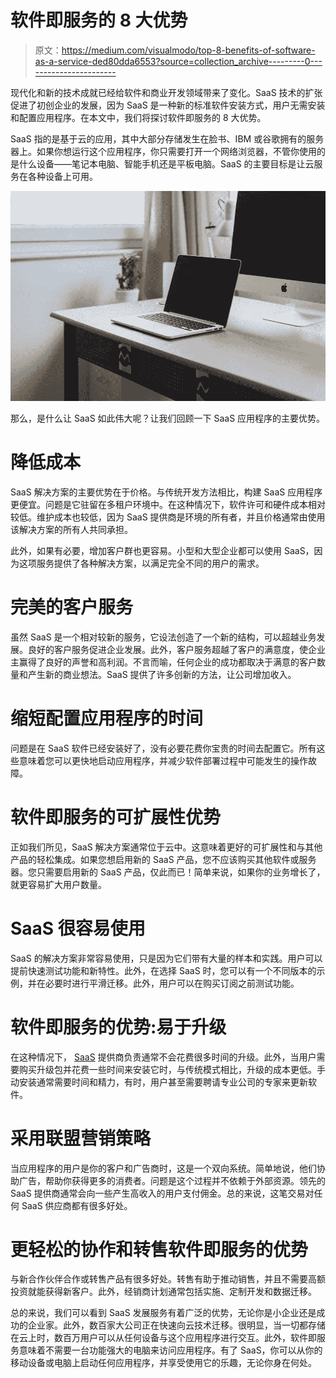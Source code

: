 # 软件即服务的 8 大优势

> 原文：<https://medium.com/visualmodo/top-8-benefits-of-software-as-a-service-ded80dda6553?source=collection_archive---------0----------------------->

现代化和新的技术成就已经给软件和商业开发领域带来了变化。SaaS 技术的扩张促进了初创企业的发展，因为 SaaS 是一种新的标准软件安装方式，用户无需安装和配置应用程序。在本文中，我们将探讨软件即服务的 8 大优势。

SaaS 指的是基于云的应用，其中大部分存储发生在脸书、IBM 或谷歌拥有的服务器上。如果你想运行这个应用程序，你只需要打开一个网络浏览器，不管你使用的是什么设备——笔记本电脑、智能手机还是平板电脑。SaaS 的主要目标是让云服务在各种设备上可用。

![](img/fe89ab5691ba1041b7bede08658d7080.png)

那么，是什么让 SaaS 如此伟大呢？让我们回顾一下 SaaS 应用程序的主要优势。

# 降低成本

SaaS 解决方案的主要优势在于价格。与传统开发方法相比，构建 SaaS 应用程序更便宜。问题是它驻留在多租户环境中。在这种情况下，软件许可和硬件成本相对较低。维护成本也较低，因为 SaaS 提供商是环境的所有者，并且价格通常由使用该解决方案的所有人共同承担。

此外，如果有必要，增加客户群也更容易。小型和大型企业都可以使用 SaaS，因为这项服务提供了各种解决方案，以满足完全不同的用户的需求。

# 完美的客户服务

虽然 SaaS 是一个相对较新的服务，它设法创造了一个新的结构，可以超越业务发展。良好的客户服务促进企业发展。此外，客户服务超越了客户的满意度，使企业主赢得了良好的声誉和高利润。不言而喻，任何企业的成功都取决于满意的客户数量和产生新的商业想法。SaaS 提供了许多创新的方法，让公司增加收入。

# 缩短配置应用程序的时间

问题是在 SaaS 软件已经安装好了，没有必要花费你宝贵的时间去配置它。所有这些意味着您可以更快地启动应用程序，并减少软件部署过程中可能发生的操作故障。

# 软件即服务的可扩展性优势

正如我们所见，SaaS 解决方案通常位于云中。这意味着更好的可扩展性和与其他产品的轻松集成。如果您想启用新的 SaaS 产品，您不应该购买其他软件或服务器。您只需要启用新的 SaaS 产品，仅此而已！简单来说，如果你的业务增长了，就更容易扩大用户数量。

# SaaS 很容易使用

SaaS 的解决方案非常容易使用，只是因为它们带有大量的样本和实践。用户可以提前快速测试功能和新特性。此外，在选择 SaaS 时，您可以有一个不同版本的示例，并在必要时进行平滑迁移。此外，用户可以在购买订阅之前测试功能。

# 软件即服务的优势:易于升级

在这种情况下， [SaaS](https://en.wikipedia.org/wiki/Software_as_a_service) 提供商负责通常不会花费很多时间的升级。此外，当用户需要购买升级包并花费一些时间来安装它时，与传统模式相比，升级的成本更低。手动安装通常需要时间和精力，有时，用户甚至需要聘请专业公司的专家来更新软件。

# 采用联盟营销策略

当应用程序的用户是你的客户和广告商时，这是一个双向系统。简单地说，他们协助广告，帮助你获得更多的消费者。问题是这个过程并不依赖于外部资源。领先的 SaaS 提供商通常会向一些产生高收入的用户支付佣金。总的来说，这笔交易对任何 SaaS 供应商都有很多好处。

# 更轻松的协作和转售软件即服务的优势

与新合作伙伴合作或转售产品有很多好处。转售有助于推动销售，并且不需要高额投资就能获得新客户。此外，经销商计划通常包括实施、定制开发和数据迁移。

总的来说，我们可以看到 SaaS 发展服务有着广泛的优势，无论你是小企业还是成功的企业家。此外，数百家大公司正在快速向云技术迁移。很明显，当一切都存储在云上时，数百万用户可以从任何设备与这个应用程序进行交互。此外，软件即服务意味着不需要一台功能强大的电脑来访问应用程序。有了 SaaS，你可以从你的移动设备或电脑上启动任何应用程序，并享受使用它的乐趣，无论你身在何处。